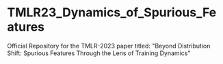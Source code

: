 # TMLR23_Dynamics_of_Spurious_Features
Official Repository for the TMLR-2023 paper titled: "Beyond Distribution Shift: Spurious Features Through the Lens of Training Dynamics"
